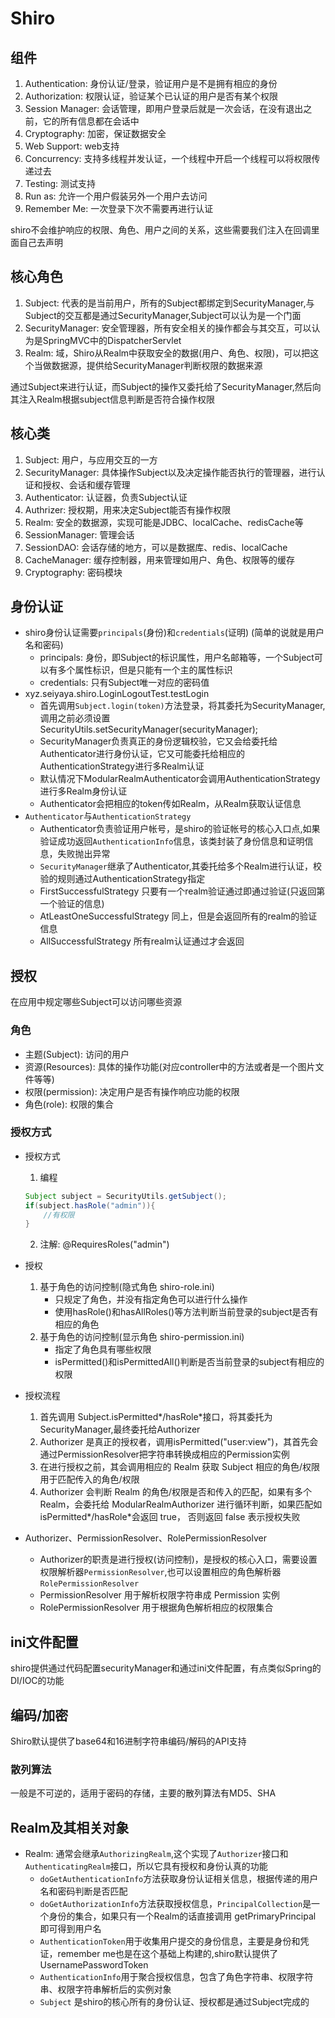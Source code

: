 # Shiro

## 组件
1. Authentication: 身份认证/登录，验证用户是不是拥有相应的身份
2. Authorization: 权限认证，验证某个已认证的用户是否有某个权限
3. Session Manager: 会话管理，即用户登录后就是一次会话，在没有退出之前，它的所有信息都在会话中
4. Cryptography: 加密，保证数据安全
5. Web Support: web支持
6. Concurrency: 支持多线程并发认证，一个线程中开启一个线程可以将权限传递过去
7. Testing: 测试支持
8. Run as: 允许一个用户假装另外一个用户去访问
9. Remember Me: 一次登录下次不需要再进行认证

shiro不会维护响应的权限、角色、用户之间的关系，这些需要我们注入在回调里面自己去声明


## 核心角色
1. Subject: 代表的是当前用户，所有的Subject都绑定到SecurityManager,与Subject的交互都是通过SecurityManager,Subject可以认为是一个门面
2. SecurityManager: 安全管理器，所有安全相关的操作都会与其交互，可以认为是SpringMVC中的DispatcherServlet
3. Realm: 域，Shiro从Realm中获取安全的数据(用户、角色、权限)，可以把这个当做数据源，提供给SecurityManager判断权限的数据来源

通过Subject来进行认证，而Subject的操作又委托给了SecurityManager,然后向其注入Realm根据subject信息判断是否符合操作权限

## 核心类
1. Subject: 用户，与应用交互的一方
2. SecurityManager: 具体操作Subject以及决定操作能否执行的管理器，进行认证和授权、会话和缓存管理
3. Authenticator: 认证器，负责Subject认证
4. Authrizer: 授权期，用来决定Subject能否有操作权限
5. Realm: 安全的数据源，实现可能是JDBC、localCache、redisCache等
6. SessionManager: 管理会话
7. SessionDAO: 会话存储的地方，可以是数据库、redis、localCache
8. CacheManager: 缓存控制器，用来管理如用户、角色、权限等的缓存
9. Cryptography: 密码模块

## 身份认证
+ shiro身份认证需要`principals`(身份)和`credentials`(证明)   (简单的说就是用户名和密码)
    - principals: 身份，即Subject的标识属性，用户名邮箱等，一个Subject可以有多个属性标识，但是只能有一个主的属性标识
    - credentials: 只有Subject唯一对应的密码值
+ xyz.seiyaya.shiro.LoginLogoutTest.testLogin
    - 首先调用`Subject.login(token)`方法登录，将其委托为SecurityManager,调用之前必须设置SecurityUtils.setSecurityManager(securityManager);
    - SecurityManager负责真正的身份逻辑校验，它又会给委托给Authenticator进行身份认证，它又可能委托给相应的AuthenticationStrategy进行多Realm认证
    - 默认情况下ModularRealmAuthenticator会调用AuthenticationStrategy进行多Realm身份认证
    - Authenticator会把相应的token传如Realm，从Realm获取认证信息
+ `Authenticator`与`AuthenticationStrategy`
    - Authenticator负责验证用户帐号，是shiro的验证帐号的核心入口点,如果验证成功返回`AuthenticationInfo`信息，该类封装了身份信息和证明信息，失败抛出异常
    - `SecurityManager`继承了Authenticator,其委托给多个Realm进行认证，校验的规则通过AuthenticationStrategy指定
    - FirstSuccessfulStrategy 只要有一个realm验证通过即通过验证(只返回第一个验证的信息)
    - AtLeastOneSuccessfulStrategy  同上，但是会返回所有的realm的验证信息
    - AllSuccessfulStrategy  所有realm认证通过才会返回
## 授权
在应用中规定哪些Subject可以访问哪些资源
### 角色

+ 主题(Subject): 访问的用户
+ 资源(Resources): 具体的操作功能(对应controller中的方法或者是一个图片文件等等)
+ 权限(permission): 决定用户是否有操作响应功能的权限
+ 角色(role): 权限的集合

### 授权方式
+ 授权方式
    1. 编程
    ```java
    Subject subject = SecurityUtils.getSubject();
    if(subject.hasRole("admin")){
        //有权限
    }
    ```
    2. 注解: @RequiresRoles("admin")
+ 授权
    1. 基于角色的访问控制(隐式角色   shiro-role.ini)
        - 只规定了角色，并没有指定角色可以进行什么操作
        - 使用hasRole()和hasAllRoles()等方法判断当前登录的subject是否有相应的角色
    2. 基于角色的访问控制(显示角色   shiro-permission.ini)
        - 指定了角色具有哪些权限
        - isPermitted()和isPermittedAll()判断是否当前登录的subject有相应的权限
+ 授权流程
    1. 首先调用 Subject.isPermitted*/hasRole*接口，将其委托为SecurityManager,最终委托给Authorizer
    2. Authorizer 是真正的授权者，调用isPermitted("user:view")，其首先会通过PermissionResolver把字符串转换成相应的Permission实例
    3. 在进行授权之前，其会调用相应的 Realm 获取 Subject 相应的角色/权限用于匹配传入的角色/权限
    4. Authorizer 会判断 Realm 的角色/权限是否和传入的匹配，如果有多个 Realm，会委托给 ModularRealmAuthorizer 进行循环判断，如果匹配如 isPermitted*/hasRole*会返回 true，
        否则返回 false 表示授权失败

+ Authorizer、PermissionResolver、RolePermissionResolver
    - Authorizer的职责是进行授权(访问控制)，是授权的核心入口，需要设置权限解析器`PermissionResolver`,也可以设置相应的角色解析器`RolePermissionResolver`
    - PermissionResolver 用于解析权限字符串成 Permission 实例
    - RolePermissionResolver 用于根据角色解析相应的权限集合
## ini文件配置
shiro提供通过代码配置securityManager和通过ini文件配置，有点类似Spring的DI/IOC的功能

## 编码/加密
Shiro默认提供了base64和16进制字符串编码/解码的API支持
### 散列算法
一般是不可逆的，适用于密码的存储，主要的散列算法有MD5、SHA

## Realm及其相关对象
+ Realm: 通常会继承`AuthorizingRealm`,这个实现了`Authorizer`接口和`AuthenticatingRealm`接口，所以它具有授权和身份认真的功能
    - `doGetAuthenticationInfo`方法获取身份认证相关信息，根据传递的用户名和密码判断是否匹配
    - `doGetAuthorizationInfo`方法获取授权信息，`PrincipalCollection`是一个身份的集合，如果只有一个Realm的话直接调用 getPrimaryPrincipal 即可得到用户名
    - `AuthenticationToken`用于收集用户提交的身份信息，主要是身份和凭证，remember me也是在这个基础上构建的,shiro默认提供了 UsernamePasswordToken
    - `AuthenticationInfo`用于聚合授权信息，包含了角色字符串、权限字符串、权限字符串解析后的实例对象
    - `Subject` 是shiro的核心所有的身份认证、授权都是通过Subject完成的